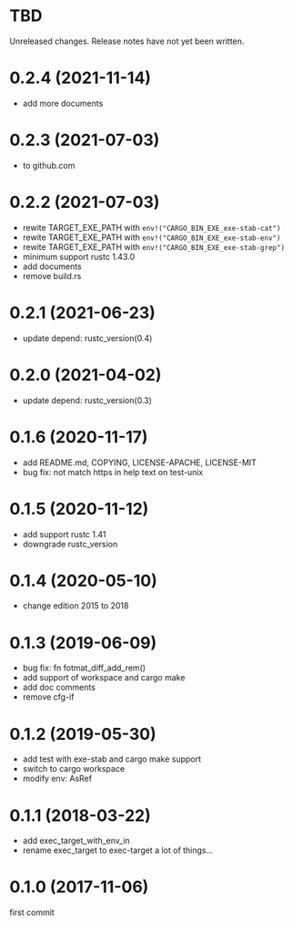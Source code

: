 TBD
===
Unreleased changes. Release notes have not yet been written.

0.2.4 (2021-11-14)
=====

* add more documents

0.2.3 (2021-07-03)
=====

* to github.com

0.2.2 (2021-07-03)
=====

* rewite TARGET_EXE_PATH with `env!("CARGO_BIN_EXE_exe-stab-cat")`
* rewite TARGET_EXE_PATH with `env!("CARGO_BIN_EXE_exe-stab-env")`
* rewite TARGET_EXE_PATH with `env!("CARGO_BIN_EXE_exe-stab-grep")`
* minimum support rustc 1.43.0
* add documents
* remove build.rs

0.2.1 (2021-06-23)
=====

* update depend: rustc_version(0.4)

0.2.0 (2021-04-02)
=====

* update depend: rustc_version(0.3)

0.1.6 (2020-11-17)
=====

* add README.md, COPYING, LICENSE-APACHE, LICENSE-MIT
* bug fix: not match https in help text on test-unix

0.1.5 (2020-11-12)
=====

* add support rustc 1.41
* downgrade rustc_version

0.1.4 (2020-05-10)
=====

* change edition 2015 to 2018

0.1.3 (2019-06-09)
=====

* bug fix: fn fotmat_diff_add_rem()
* add support of workspace and cargo make
* add doc comments
* remove cfg-if

0.1.2 (2019-05-30)
=====

* add test with exe-stab and cargo make support
* switch to cargo workspace
* modify env: AsRef<OsStr>

0.1.1 (2018-03-22)
=====

* add exec_target_with_env_in
* rename exec_target to exec-target
a lot of things...

0.1.0 (2017-11-06)
=====
first commit
